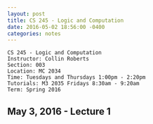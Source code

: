 ```yaml
---
layout: post
title: CS 245 - Logic and Computation
date: 2016-05-02 18:56:00 -0400
categories: notes
--- 
```


    CS 245 - Logic and Computation
    Instructor: Collin Roberts
    Section: 003
    Location: MC 2034
    Time: Tuesdays and Thursdays 1:00pm - 2:20pm
    Tutorials: M3 2035 Fridays 8:30am - 9:20am
    Term: Spring 2016
    

May 3, 2016 - Lecture 1
-----------------------






